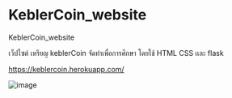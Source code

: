 # KeblerCoin_website
KeblerCoin_website

เว็ปไซต์ เหรียญ keblerCoin จัดทำเพื่อการศึกษา โดยใช้ HTML CSS เเละ flask

https://keblercoin.herokuapp.com/

![image](https://user-images.githubusercontent.com/56643494/173990109-e195e009-7cce-46f6-ad18-1442bdd640a7.png)
